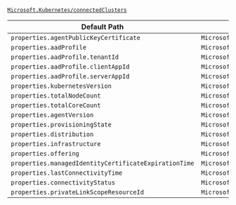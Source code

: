 [`Microsoft.Kubernetes/connectedClusters`](https://docs.microsoft.com/en-us/azure/templates/microsoft.kubernetes/connectedclusters)

| Default Path | Alias |
|---|---|
| `properties.agentPublicKeyCertificate` | `Microsoft.Kubernetes/connectedClusters/agentPublicKeyCertificate` |
| `properties.aadProfile` | `Microsoft.Kubernetes/connectedClusters/aadProfile` |
| `properties.aadProfile.tenantId` | `Microsoft.Kubernetes/connectedClusters/aadProfile.tenantId` |
| `properties.aadProfile.clientAppId` | `Microsoft.Kubernetes/connectedClusters/aadProfile.clientAppId` |
| `properties.aadProfile.serverAppId` | `Microsoft.Kubernetes/connectedClusters/aadProfile.serverAppId` |
| `properties.kubernetesVersion` | `Microsoft.Kubernetes/connectedClusters/kubernetesVersion` |
| `properties.totalNodeCount` | `Microsoft.Kubernetes/connectedClusters/totalNodeCount` |
| `properties.totalCoreCount` | `Microsoft.Kubernetes/connectedClusters/totalCoreCount` |
| `properties.agentVersion` | `Microsoft.Kubernetes/connectedClusters/agentVersion` |
| `properties.provisioningState` | `Microsoft.Kubernetes/connectedClusters/provisioningState` |
| `properties.distribution` | `Microsoft.Kubernetes/connectedClusters/distribution` |
| `properties.infrastructure` | `Microsoft.Kubernetes/connectedClusters/infrastructure` |
| `properties.offering` | `Microsoft.Kubernetes/connectedClusters/offering` |
| `properties.managedIdentityCertificateExpirationTime` | `Microsoft.Kubernetes/connectedClusters/managedIdentityCertificateExpirationTime` |
| `properties.lastConnectivityTime` | `Microsoft.Kubernetes/connectedClusters/lastConnectivityTime` |
| `properties.connectivityStatus` | `Microsoft.Kubernetes/connectedClusters/connectivityStatus` |
| `properties.privateLinkScopeResourceId` | `Microsoft.Kubernetes/connectedClusters/privateLinkScopeResourceId` |

